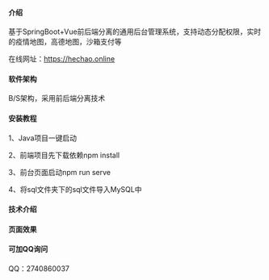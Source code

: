 #### 介绍

基于SpringBoot+Vue前后端分离的通用后台管理系统，支持动态分配权限，实时的疫情地图，高德地图，沙箱支付等

在线网址：https://hechao.online

#### 软件架构

B/S架构，采用前后端分离技术

#### 安装教程

1、Java项目一键启动

2、前端项目先下载依赖npm install

3、前台页面启动npm run serve

4、将sql文件夹下的sql文件导入MySQL中

#### 技术介绍

#### 页面效果

#### 可加QQ询问

QQ：2740860037

